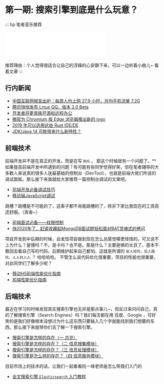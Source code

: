 # 第一期: 搜索引擎到底是什么玩意？

::: tip 笔者音乐推荐
<iframe frameborder="no" border="0" marginwidth="0" marginheight="0" width=330 height=86 src="//music.163.com/outchain/player?type=2&id=29233003&auto=0&height=66"></iframe>

推荐理由：个人觉得很适合让自己的浮躁的心安静下来，可以一边听着小曲儿~ 看着文章
:::

## 行内新闻

- [中国互联网报告出炉：每周人均上网 27.9 小时，月均手机流量 7.2G](https://www.ifanr.com/1254954)
- [腾讯悄悄发布 Linux QQ，版本 2.0 Beta](https://www.oschina.net/news/110817/qq-for-linux-2-0-beta)
- [开发者将更青睐开源和远程办公](https://www.oschina.net/news/110661/developers-in-2020-open-source-and-work-remotely)
- [微软为 Chromium 版 Edge 浏览器推出新的 logo](https://www.oschina.net/news/111046/new-logo-for-chromium-based-edge)
- [2019 年可以选用这些 Rust IDE/DE](https://www.oschina.net/news/110663/rust-ide-so)
- [JDK/Java 14 可能带来什么新特性？](https://www.oschina.net/news/110479/jdk-14-new-features)

## 前端技术

前端开发并不是在真正的开发。而是在写 `BUG` ， 那这个时候就有一个问题了。**如果提高前端开发中所遇到的问题？有可能有些同学觉得好笑，但在笔者辅导的大多数人来说真的很多人连最基础的控制台（DevTool），也就是前端大佬们所说的调试面板。那么接下来我就给大家推荐一篇控制台调试的文章吧。

- [前端开发必备调试技巧](https://segmentfault.com/a/1190000010176121)
- [移动端JavaScript调试](/home1/frontend/debuger/mobile_debuger.html)

跳槽？跳槽是不可能的了，这辈子都不肯能跳槽的了，除非下家比我现在的工资高还舒服。（真香~）

- [前端面试必备——权限控制](https://segmentfault.com/a/1190000020887109)
- [快2020年了，赶紧收藏起MongoDB面试题轻松面对BAT灵魂式的拷问](https://segmentfault.com/a/1190000020895012)

项目开发到中后期的时候，会发现项目做到现在怎么总感觉哪里怪怪的。可又说不上为什么？是慢吗？不。是卡吗？也不是。那是什么？主要是做的太丑了。基本不敢回去看自己写的代码，后期维护起来自己都怕，这就是所谓的 `前人挖坑，后人跳坑，人人坑人人` ？ 哈哈哈哈。 不管怎么说代码优化很重要，项目的性能也很重要，对此同学们了解多少呢？

- [移动H5前端性能优化指南](https://segmentfault.com/a/1190000002511921)
- [前端性能优化指南](https://segmentfault.com/a/1190000020867090)

## 后端技术

最近在学习的时候发现其实搜索引擎也无非是那点事儿~，但反过来问问自己，真的了解搜索引擎（Search Engines）吗？我们每天都在用 百度、Google ，可好笑的是我们好像根本没想过为什么这东西只要输入几个字就能找到我们想要的东西。那么接下来就带你们去了解一下搜索引擎。

- [搜索引擎是怎样的存在（一 总览）](https://segmentfault.com/a/1190000009458382)
- [搜索引擎是怎样的存在？（二 信息搜集模块）](https://segmentfault.com/a/1190000009471485)
- [搜索引擎是怎样的存在？（三 信息处理模块）](https://segmentfault.com/a/1190000009500110)
- [搜索引擎是怎么样的存在？（四 信息服务模块）](https://segmentfault.com/a/1190000009572544)

目前市场上的技术的话，让我们一起看看阮一峰老师是怎么带我们入门的

- [全文搜索引擎 `Elasticsearch` 入门教程](http://www.ruanyifeng.com/blog/2017/08/elasticsearch.html)

